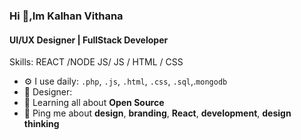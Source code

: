 ### Hi 👋,Im Kalhan Vithana
#### UI/UX Designer | FullStack  Developer

Skills:  REACT /NODE JS/ JS / HTML / CSS


- ⚙️ I use daily: `.php`, `.js`, `.html`, `.css`, `.sql`,.`mongodb`
- 💅 Designer:
- 🌱 Learning all about **Open Source**
- 💬 Ping me about **design**, **branding**, **React**, **development**, **design thinking**

